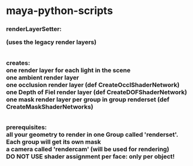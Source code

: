# maya-python-scripts

<h3> renderLayerSetter:  <br>
<p> (uses the legacy render layers)<br> <br>

creates:<br>
one render layer for each light in the scene <br>
one ambient render layer<br>
one occlusion render layer (def CreateOcclShaderNetwork)<br>
one Depth of Fiel render layer (def CreateDOFShaderNetwork)<br>
one mask render layer per group in group renderset (def CreateMaskShaderNetworks)<br>
<br>

prerequisites:<br>
all your geometry to render in one Group called 'renderset'. Each group will get its own mask<br>
a camera called 'rendercam' (will be used for rendering)<br>
DO NOT USE shader assignment per face: only per object!<br>


